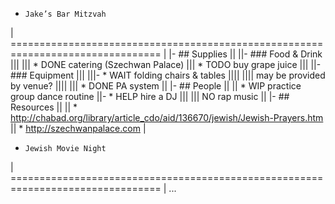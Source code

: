 -     Jake’s Bar Mitzvah
|     ================================================================================
|
|-    ## Supplies
||
||-   ### Food & Drink
|||
|||     * DONE catering (Szechwan Palace)
|||     * TODO buy grape juice
|||
||-   ### Equipment
|||
|||-    * WAIT folding chairs & tables
||||
||||      may be provided by venue?
||||
|||     * DONE PA system
||
|-    ## People
||
||      * WIP  practice group dance routine
||-     * HELP hire a DJ
|||
|||       NO rap music
||
|-    ## Resources
||
||      * http://chabad.org/library/article_cdo/aid/136670/jewish/Jewish-Prayers.htm
||      * http://szechwanpalace.com
|
-     Jewish Movie Night
|     ================================================================================
|     ...
